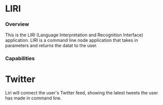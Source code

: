 # LIRI

### Overview

This is the LIRI (Language Interpretation and Recognition Interface) application. 
LIRI is a command line node application that takes in parameters and returns the datat to the
user.

### Capabilities

# Twitter
Liri will connect the user's Twitter feed, showing the latest tweets the user has made in 
command line.

